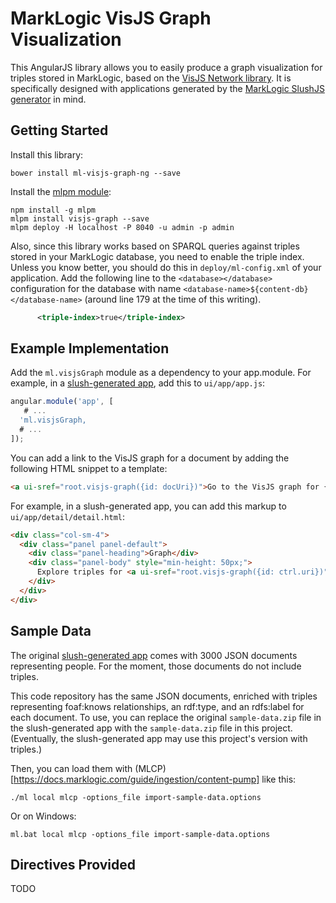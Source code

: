 # MarkLogic VisJS Graph Visualization

This AngularJS library allows you to easily produce a graph visualization for
triples stored in MarkLogic, based on the [VisJS Network
library](http://visjs.org/docs/network/). It is specifically designed with
applications generated by the [MarkLogic SlushJS
generator](https://github.com/marklogic/slush-marklogic-node) in mind.

## Getting Started

Install this library:

    bower install ml-visjs-graph-ng --save

Install the [mlpm module](https://github.com/patrickmcelwee/mlpm-visjs-graph):

    npm install -g mlpm
    mlpm install visjs-graph --save
    mlpm deploy -H localhost -P 8040 -u admin -p admin

Also, since this library works based on SPARQL queries against triples stored
in your MarkLogic database, you need to enable the triple index. Unless you
know better, you should do this in `deploy/ml-config.xml` of your application.
Add the following line to the `<database></database>` configuration for the
database with name `<database-name>${content-db}</database-name>` (around line
179 at the time of this writing).

```xml
      <triple-index>true</triple-index>
```

## Example Implementation

Add the `ml.visjsGraph` module as a dependency to your app.module. For
example, in a [slush-generated
app](https://github.com/marklogic/slush-marklogic-node), add this to
`ui/app/app.js`:

```javascript
angular.module('app', [
   # ...
  'ml.visjsGraph,
  # ...
]);
```

You can add a link to the VisJS graph for a document by adding the following
HTML snippet to a template:

```html
<a ui-sref="root.visjs-graph({id: docUri})">Go to the VisJS graph for {{docUri}}</a>
```

For example, in a slush-generated app, you can add this markup to
`ui/app/detail/detail.html`:

```html
<div class="col-sm-4">
  <div class="panel panel-default">
    <div class="panel-heading">Graph</div>
    <div class="panel-body" style="min-height: 50px;">
      Explore triples for <a ui-sref="root.visjs-graph({id: ctrl.uri})">{{ctrl.uri}}</a>
    </div>
  </div>
</div>
```

## Sample Data

The original [slush-generated
app](https://github.com/marklogic/slush-marklogic-node) comes with 3000 JSON
documents representing people. For the moment, those documents do not include
triples.

This code repository has the same JSON documents, enriched with triples
representing foaf:knows relationships, an rdf:type, and an rdfs:label for each
document. To use, you can replace the original `sample-data.zip` file in the
slush-generated app with the `sample-data.zip` file in this project.
(Eventually, the slush-generated app may use this project's version with
triples.)

Then, you can load them with
(MLCP)[https://docs.marklogic.com/guide/ingestion/content-pump] like this:

    ./ml local mlcp -options_file import-sample-data.options

Or on Windows:

    ml.bat local mlcp -options_file import-sample-data.options

## Directives Provided

TODO

